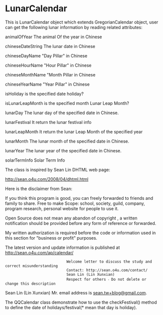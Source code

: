 # LunarCalendar
This is LunarCalendar object which extends GregorianCalendar object, user can get the following lunar information by reading related attributes:

animalOfYear      The animal Of the year in Chinese

chineseDateString The lunar date in Chinese

chineseDayName    "Day Pillar" in Chinese

chineseHourName   "Hour Pillar" in Chinese

chineseMonthName  "Month Pillar in Chinese

chineseYearName   "Year Pillar" in Chinese

isHoliday         is the specified date holiday?        

isLunarLeapMonth  is the specified month Lunar Leap Month?

lunarDay          The lunar day of the specified date in Chinese.         

lunarFestival     It return the lunar festival info   

lunarLeapMonth    It return the lunar Leap Month of the specified year  

lunarMonth        The lunar month of the specified date in Chinese.          

lunarYear         The lunar year of the specified date in Chinese.

solarTermInfo     Solar Term Info    

The class is inspired by Sean Lin DHTML web page:

http://sean.o4u.com/2008/04/dhtml.html

Here is the disclaimer from Sean:

If you think this program is good, you can freely forwarded to friends and family to share. Free to make
Scope: school, society, guild, company, program research, personal website for people to use it.


Open Source does not mean any abandon of copyright , a written notification should be provided before 
any form of reference or forwarded.

My written authorization is required before the code or information used in this section for "business or profit" purposes.

The latest version and update information is published at http://sean.o4u.com/ap/calendar/


                                Welcome letter to discuss the study and correct misunderstanding
                                Contact: http://sean.o4u.com/contact/
                                Sean Lin (Lin Xunxian)
                                Respect for others ‧ Do not delete or change this description

Sean Lin (Lin Xunxian) Mr. email address is sean.tw+blog@gmail.com.

The QQCalendar class demonstrate how to use the checkFestival() method to define the date of holidays/festival(* mean that day is holiday).
